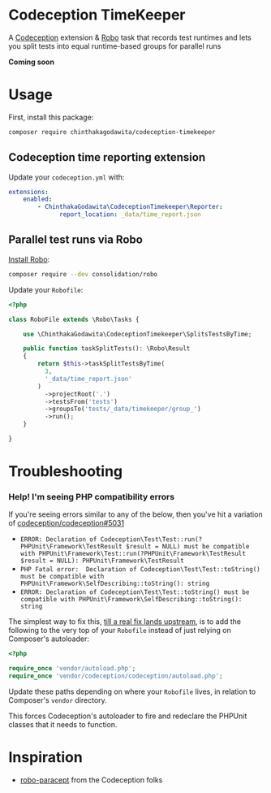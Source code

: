 # Codeception TimeKeeper

A [Codeception](https://codeception.com/) extension & [Robo](https://robo.li) task that records test runtimes and lets you split tests into equal runtime-based groups for parallel runs

**Coming soon**

# Usage
First, install this package:
```bash
composer require chinthakagodawita/codeception-timekeeper
```

## Codeception time reporting extension

Update your `codeception.yml` with:
```yaml
extensions:
    enabled:
        - ChinthakaGodawita\CodeceptionTimekeeper\Reporter:
              report_location: _data/time_report.json
```

## Parallel test runs via Robo

[Install Robo](https://robo.li/):
```bash
composer require --dev consolidation/robo
```

Update your `Robofile`:
```php
<?php

class RoboFile extends \Robo\Tasks {

    use \ChinthakaGodawita\CodeceptionTimekeeper\SplitsTestsByTime;

    public function taskSplitTests(): \Robo\Result
    {
        return $this->taskSplitTestsByTime(
          3,
          '_data/time_report.json'
        )
          ->projectRoot('.')
          ->testsFrom('tests')
          ->groupsTo('tests/_data/timekeeper/group_')
          ->run();
    }

}
```

# Troubleshooting

### Help! I'm seeing PHP compatibility errors
If you're seeing errors similar to any of the below, then you've hit a variation of [codeception/codeception#5031](https://github.com/Codeception/Codeception/issues/5031)
* ```ERROR: Declaration of Codeception\Test\Test::run(?PHPUnit\Framework\TestResult $result = NULL) must be compatible with PHPUnit\Framework\Test::run(?PHPUnit\Framework\TestResult $result = NULL): PHPUnit\Framework\TestResult```
* ```PHP Fatal error:  Declaration of Codeception\Test\Test::toString() must be compatible with PHPUnit\Framework\SelfDescribing::toString(): string```
* ```ERROR: Declaration of Codeception\Test\Test::toString() must be compatible with PHPUnit\Framework\SelfDescribing::toString(): string```

The simplest way to fix this, [till a real fix lands upstream](https://github.com/Codeception/Codeception/pull/5894), is to add the following to the very top of your `Robofile` instead of just relying on Composer's autoloader:

```php
<?php

require_once 'vendor/autoload.php';
require_once 'vendor/codeception/codeception/autoload.php';
```

Update these paths depending on where your `Robofile` lives, in relation to Composer's `vendor` directory.

This forces Codeception's autoloader to fire and redeclare the PHPUnit classes that it needs to function.

# Inspiration
* [robo-paracept](https://github.com/Codeception/robo-paracept) from the Codeception folks
